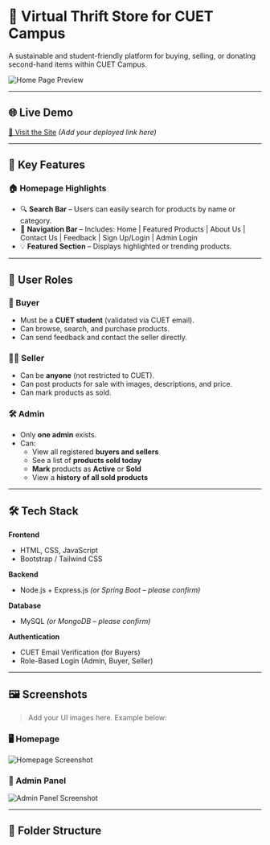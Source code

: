 # 🧥 Virtual Thrift Store for CUET Campus

A sustainable and student-friendly platform for buying, selling, or donating second-hand items within CUET Campus.

![Home Page Preview](./assets/homepage-preview.png) <!-- You can replace this with your actual image path -->

---

## 🌐 Live Demo

[🔗 Visit the Site](#) *(Add your deployed link here)*

---

## 📌 Key Features

### 🏠 Homepage Highlights
- 🔍 **Search Bar** – Users can easily search for products by name or category.
- 🧭 **Navigation Bar** – Includes: Home | Featured Products | About Us | Contact Us | Feedback | Sign Up/Login | Admin Login
- 💡 **Featured Section** – Displays highlighted or trending products.

---

## 👥 User Roles

### 👤 Buyer
- Must be a **CUET student** (validated via CUET email).
- Can browse, search, and purchase products.
- Can send feedback and contact the seller directly.

### 🧑‍💼 Seller
- Can be **anyone** (not restricted to CUET).
- Can post products for sale with images, descriptions, and price.
- Can mark products as sold.

### 🛠️ Admin
- Only **one admin** exists.
- Can:
  - View all registered **buyers and sellers**
  - See a list of **products sold today**
  - **Mark** products as **Active** or **Sold**
  - View a **history of all sold products**

---

## 🛠️ Tech Stack

**Frontend**
- HTML, CSS, JavaScript
- Bootstrap / Tailwind CSS

**Backend**
- Node.js + Express.js *(or Spring Boot – please confirm)*

**Database**
- MySQL *(or MongoDB – please confirm)*

**Authentication**
- CUET Email Verification (for Buyers)
- Role-Based Login (Admin, Buyer, Seller)

---

## 🖼️ Screenshots

> Add your UI images here. Example below:

### 🖥️ Homepage
![Homepage Screenshot](./assets/homepage.png)

### 🔐 Admin Panel
![Admin Panel Screenshot](./assets/admin-panel.png)

---

## 📂 Folder Structure

